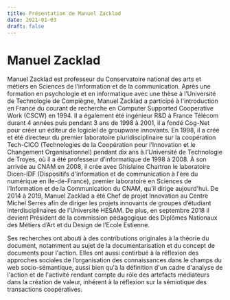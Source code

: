 ```yaml
---
title: Présentation de Manuel Zacklad
date: 2021-01-03
draft: false
---
```


# Manuel Zacklad

Manuel Zacklad est professeur du Conservatoire national des arts et métiers en Sciences de l’information et de la communication. Après une formation en psychologie et en informatique avec une thèse à l’Université de Technologie de Compiègne, Manuel Zacklad a participé à l'introduction en France du courant de recherche en Computer Supported Cooperative Work (CSCW) en 1994. Il a également été ingénieur R&D à France Télécom durant 4 années puis pendant 3 ans de 1998 à 2001, il a fondé Cog-Net pour créer un éditeur de logiciel de groupware innovants. 
En 1998, il a créé et été directeur du premier laboratoire pluridisciplinaire sur la coopération Tech-CICO (Technologies de la Coopération pour l’Innovation et le Changement Organisationnel) pendant dix ans à l’Université de Technologie de Troyes, où il a été professeur d’informatique de 1998 à 2008. 
À son arrivée au CNAM en 2008, il crée avec Ghislaine Chartron le laboratoire Dicen-IDF (Dispositifs d'information et de communication à l'ère du numérique en Ile-de-France), premier laboratoire en Sciences de l’Information et de la Communication du CNAM, qu'il dirige aujourd'hui. 
De 2014 à 2019, Manuel Zacklad a été Chef de projet Innovation au Centre Michel Serres afin de diriger les projets innovants de groupes d’étudiant interdisciplinaires de l’Université HESAM. De plus, en septembre 2018 il devient Président de la commission pédagogique des Diplômes Nationaux des Métiers d’Art et du Design de l’Ecole Estienne.

Ses recherches ont abouti à des contributions originales à la théorie du document, notamment au sujet de la documentarisation et du concept de documents pour l'action. Elles ont aussi contirbué à la réflexion des approches sociales de l’organisation des connaissances dans le champs du web socio-sémantique, aussi bien qu'à la définition d'un cadre d'analyse de l'action et de l'activité rendant compte du rôle des artefacts médiateurs dans la création de valeur, inhérent à la réflexion sur la sémiotique des transactions coopératives. 
